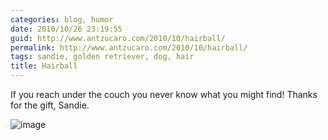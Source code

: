 ```yaml
---
categories: blog, humor
date: 2010/10/26 23:19:55
guid: http://www.antzucaro.com/2010/10/hairball/
permalink: http://www.antzucaro.com/2010/10/hairball/
tags: sandie, golden retriever, dog, hair
title: Hairball
---
```

If you reach under the couch you never know what you might find! Thanks for the gift, Sandie.

<img style="display: block; margin-right: auto; margin-left: auto;" src="http://media.antzucaro.com/uploads/2010/10/wpid-IMG_20101026_174521.jpg" alt="image" />